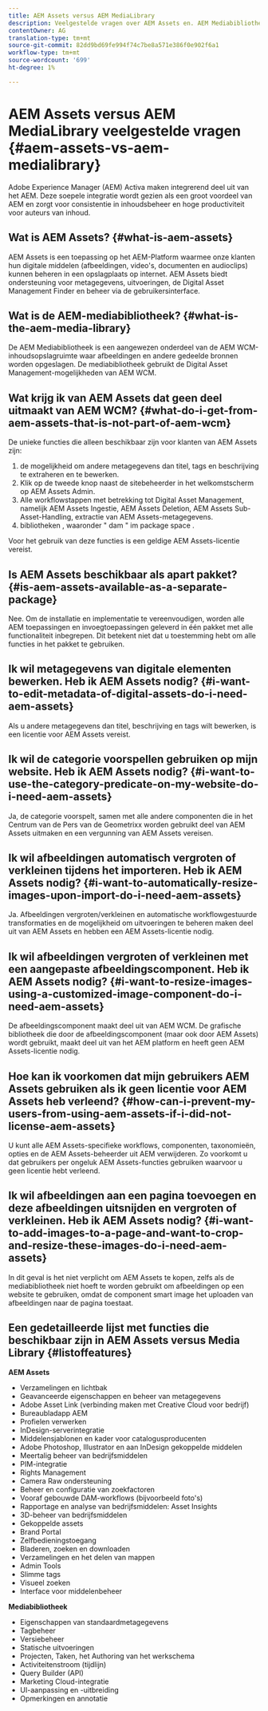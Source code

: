 ```yaml
---
title: AEM Assets versus AEM MediaLibrary
description: Veelgestelde vragen over AEM Assets en. AEM Mediabibliotheek, inclusief verschillen tussen de twee.
contentOwner: AG
translation-type: tm+mt
source-git-commit: 82dd9bd69fe994f74c7be8a571e386f0e902f6a1
workflow-type: tm+mt
source-wordcount: '699'
ht-degree: 1%

---
```



# AEM Assets versus AEM MediaLibrary veelgestelde vragen {#aem-assets-vs-aem-medialibrary}

Adobe Experience Manager (AEM) Activa maken integrerend deel uit van het AEM. Deze soepele integratie wordt gezien als een groot voordeel van AEM en zorgt voor consistentie in inhoudsbeheer en hoge productiviteit voor auteurs van inhoud.

## Wat is AEM Assets? {#what-is-aem-assets}

AEM Assets is een toepassing op het AEM-Platform waarmee onze klanten hun digitale middelen (afbeeldingen, video&#39;s, documenten en audioclips) kunnen beheren in een opslagplaats op internet. AEM Assets biedt ondersteuning voor metagegevens, uitvoeringen, de Digital Asset Management Finder en beheer via de gebruikersinterface.

## Wat is de AEM-mediabibliotheek? {#what-is-the-aem-media-library}

De AEM Mediabibliotheek is een aangewezen onderdeel van de AEM WCM-inhoudsopslagruimte waar afbeeldingen en andere gedeelde bronnen worden opgeslagen. De mediabibliotheek gebruikt de Digital Asset Management-mogelijkheden van AEM WCM.

## Wat krijg ik van AEM Assets dat geen deel uitmaakt van AEM WCM? {#what-do-i-get-from-aem-assets-that-is-not-part-of-aem-wcm}

De unieke functies die alleen beschikbaar zijn voor klanten van AEM Assets zijn:

1. de mogelijkheid om andere metagegevens dan titel, tags en beschrijving te extraheren en te bewerken.
1. Klik op de tweede knop naast de sitebeheerder in het welkomstscherm op AEM Assets Admin.
1. Alle workflowstappen met betrekking tot Digital Asset Management, namelijk AEM Assets Ingestie, AEM Assets Deletion, AEM Assets Sub-Asset-Handling, extractie van AEM Assets-metagegevens.
1. bibliotheken , waaronder &quot; dam &quot; im package space .

Voor het gebruik van deze functies is een geldige AEM Assets-licentie vereist.

## Is AEM Assets beschikbaar als apart pakket? {#is-aem-assets-available-as-a-separate-package}

Nee. Om de installatie en implementatie te vereenvoudigen, worden alle AEM toepassingen en invoegtoepassingen geleverd in één pakket met alle functionaliteit inbegrepen. Dit betekent niet dat u toestemming hebt om alle functies in het pakket te gebruiken.

## Ik wil metagegevens van digitale elementen bewerken. Heb ik AEM Assets nodig? {#i-want-to-edit-metadata-of-digital-assets-do-i-need-aem-assets}

Als u andere metagegevens dan titel, beschrijving en tags wilt bewerken, is een licentie voor AEM Assets vereist.

## Ik wil de categorie voorspellen gebruiken op mijn website. Heb ik AEM Assets nodig? {#i-want-to-use-the-category-predicate-on-my-website-do-i-need-aem-assets}

Ja, de categorie voorspelt, samen met alle andere componenten die in het Centrum van de Pers van de Geometrixx worden gebruikt deel van AEM Assets uitmaken en een vergunning van AEM Assets vereisen.

## Ik wil afbeeldingen automatisch vergroten of verkleinen tijdens het importeren. Heb ik AEM Assets nodig? {#i-want-to-automatically-resize-images-upon-import-do-i-need-aem-assets}

Ja. Afbeeldingen vergroten/verkleinen en automatische workflowgestuurde transformaties en de mogelijkheid om uitvoeringen te beheren maken deel uit van AEM Assets en hebben een AEM Assets-licentie nodig.

## Ik wil afbeeldingen vergroten of verkleinen met een aangepaste afbeeldingscomponent. Heb ik AEM Assets nodig? {#i-want-to-resize-images-using-a-customized-image-component-do-i-need-aem-assets}

De afbeeldingscomponent maakt deel uit van AEM WCM. De grafische bibliotheek die door de afbeeldingscomponent (maar ook door AEM Assets) wordt gebruikt, maakt deel uit van het AEM platform en heeft geen AEM Assets-licentie nodig.

## Hoe kan ik voorkomen dat mijn gebruikers AEM Assets gebruiken als ik geen licentie voor AEM Assets heb verleend? {#how-can-i-prevent-my-users-from-using-aem-assets-if-i-did-not-license-aem-assets}

U kunt alle AEM Assets-specifieke workflows, componenten, taxonomieën, opties en de AEM Assets-beheerder uit AEM verwijderen. Zo voorkomt u dat gebruikers per ongeluk AEM Assets-functies gebruiken waarvoor u geen licentie hebt verleend.

## Ik wil afbeeldingen aan een pagina toevoegen en deze afbeeldingen uitsnijden en vergroten of verkleinen. Heb ik AEM Assets nodig? {#i-want-to-add-images-to-a-page-and-want-to-crop-and-resize-these-images-do-i-need-aem-assets}

In dit geval is het niet verplicht om AEM Assets te kopen, zelfs als de mediabibliotheek niet hoeft te worden gebruikt om afbeeldingen op een website te gebruiken, omdat de component smart image het uploaden van afbeeldingen naar de pagina toestaat.

## Een gedetailleerde lijst met functies die beschikbaar zijn in AEM Assets versus Media Library {#listoffeatures}

**AEM Assets**

* Verzamelingen en lichtbak
* Geavanceerde eigenschappen en beheer van metagegevens
* Adobe Asset Link (verbinding maken met Creative Cloud voor bedrijf)
* Bureaubladapp AEM
* Profielen verwerken
* InDesign-serverintegratie
* Middelensjablonen en kader voor catalogusproducenten
* Adobe Photoshop, Illustrator en aan InDesign gekoppelde middelen
* Meertalig beheer van bedrijfsmiddelen
* PIM-integratie
* Rights Management
* Camera Raw ondersteuning
* Beheer en configuratie van zoekfactoren
* Vooraf gebouwde DAM-workflows (bijvoorbeeld foto&#39;s)
* Rapportage en analyse van bedrijfsmiddelen: Asset Insights
* 3D-beheer van bedrijfsmiddelen
* Gekoppelde assets
* Brand Portal
* Zelfbedieningstoegang
* Bladeren, zoeken en downloaden
* Verzamelingen en het delen van mappen
* Admin Tools
* Slimme tags
* Visueel zoeken
* Interface voor middelenbeheer

**Mediabibliotheek**

* Eigenschappen van standaardmetagegevens
* Tagbeheer
* Versiebeheer
* Statische uitvoeringen
* Projecten, Taken, het Authoring van het werkschema
* Activiteitenstroom (tijdlijn)
* Query Builder (API)
* Marketing Cloud-integratie
* UI-aanpassing en -uitbreiding
* Opmerkingen en annotatie